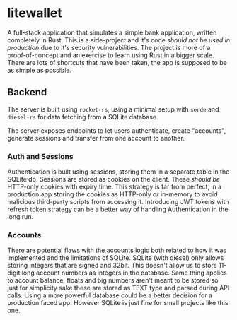 # litewallet

A full-stack application that simulates a simple bank application, written completely in Rust.
This is a side-project and it's code _should not be used in production_ due to it's security vulnerabilities.
The project is more of a proof-of-concept and an exercise to learn using Rust in a bigger scale.
There are lots of shortcuts that have been taken, the app is supposed to be as simple as possible.

## Backend

The server is built using `rocket-rs`, using a minimal setup with `serde` and `diesel-rs` for data fetching from a SQLite database.

The server exposes endpoints to let users authenticate, create "accounts", generate sessions and transfer from one account to another.

### Auth and Sessions

Authentication is built using sessions, storing them in a separate table in the SQLite db.
Sessions are stored as cookies on the client. These _should be_ HTTP-only cookies with expiry time.
This strategy is far from perfect, in a production app storing the cookies as HTTP-only or in-memory to avoid malicious third-party scripts from accessing it. Introducing JWT tokens with refresh token strategy can be a better way of handling Authentication in the long run.

### Accounts

There are potential flaws with the accounts logic both related to how it was implemented and the limitations of SQLite.
SQLite (with diesel) only allows storing integers that are signed and 32bit. This doesn't allow us to store 11-digit long account numbers as integers in the database.
Same thing applies to account balance, floats and big numbers aren't meant to be stored so just for simplicity sake these are stored as TEXT type and parsed during API calls.
Using a more powerful database could be a better decision for a production faced app. However SQLite is just fine for small projects like this one.
